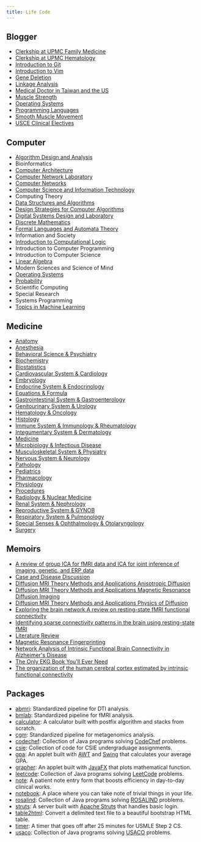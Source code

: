 ```yaml
---
title: Life Code
---
```


## Blogger

- [Clerkship at UPMC Family Medicine](Blogger/Clerkship%20at%20UPMC%20Family%20Medicine.pdf)
- [Clerkship at UPMC Hematology](Blogger/Clerkship%20at%20UPMC%20Hematology.pdf)
- [Introduction to Git](Blogger/Introduction%20to%20Git.html)
- [Introduction to Vim](Blogger/Introduction%20to%20Vim.html)
- [Gene Deletion](Blogger/Gene%20Deletion.html)
- [Linkage Analysis](Blogger/Linkage%20Analysis.html)
- [Medical Doctor in Taiwan and the US](Blogger/Medical%20Doctor%20in%20Taiwan%20and%20the%20US.html)
- [Muscle Strength](Blogger/Muscle%20Strength.html)
- [Operating Systems](Blogger/Operating%20Systems.html)
- [Programming Languages](Blogger/Programming%20Languages.html)
- [Smooth Muscle Movement](Blogger/Smooth%20Muscle%20Movement.html)
- [USCE Clinical Electives](Blogger/USCE%20Clinical%20Electives.html)

## Computer

- [Algorithm Design and Analysis](Computer/Algorithm%20Design%20and%20Analysis.html)
- Bioinformatics
- [Computer Architecture](Computer/Computer%20Architecture.html)
- [Computer Network Laboratory](Computer/Computer%20Network%20Laboratory.html)
- [Computer Networks](Computer/Computer%20Networks.html)
- [Computer Science and Information Technology](Computer/Computer%20Science%20and%20Information%20Technology.html)
- Computing Theory
- [Data Structures and Algorithms](Computer/Data%20Structures%20and%20Algorithms.html)
- [Design Strategies for Computer Algorithms](Computer/Design%20Strategies%20for%20Computer%20Algorithms.html)
- [Digital Systems Design and Laboratory](Computer/Digital%20Systems%20Design%20and%20Laboratory.html)
- [Discrete Mathematics](Computer/Discrete%20Mathematics.html)
- [Formal Languages and Automata Theory](Computer/Formal%20Languages%20and%20Automata%20Theory.html)
- Information and Society
- [Introduction to Computational Logic](Computer/Introduction%20to%20Computational%20Logic.html)
- Introduction to Computer Programming
- Introduction to Computer Science
- [Linear Algebra](Computer/Linear%20Algebra.html)
- Modern Sciences and Science of Mind
- [Operating Systems](Computer/Operating%20Systems.html)
- [Probability](Computer/Probability.html)
- Scientific Computing
- Special Research
- Systems Programming
- [Topics in Machine Learning](Computer/Topics%20in%20Machine%20Learning.html)

## Medicine

- [Anatomy](Medicine/Anatomy.html)
- [Anesthesia](Medicine/Anesthesia.html)
- [Behavioral Science & Psychiatry](Medicine/Behavioral%20Science%20&%20Psychiatry.html)
- [Biochemistry](Medicine/Biochemistry.html)
- [Biostatistics](Medicine/Biostatistics.html)
- [Cardiovascular System & Cardiology](Medicine/Cardiovascular%20System%20&%20Cardiology.html)
- [Embryology](Medicine/Embryology.html)
- [Endocrine System & Endocrinology](Medicine/Endocrine%20System%20&%20Endocrinology.html)
- [Equations & Formula](Medicine/Equations%20&%20Formula.html)
- [Gastrointestinal System & Gastroenterology](Medicine/Gastrointestinal%20System%20&%20Gastroenterology.html)
- [Genitourinary System & Urology](Medicine/Genitourinary%20System%20&%20Urology.html)
- [Hematology & Oncology](Medicine/Hematology%20&%20Oncology.html)
- [Histology](Medicine/Histology.html)
- [Immune System & Immunology & Rheumatology](Medicine/Immune%20System%20&%20Immunology%20&%20Rheumatology.html)
- [Integumentary System & Dermatology](Medicine/Integumentary%20System%20&%20Dermatology.html)
- [Medicine](Medicine/Medicine.html)
- [Microbiology & Infectious Disease](Medicine/Microbiology%20&%20Infectious%20Disease.html)
- [Musculoskeletal System & Physiatry](Medicine/Musculoskeletal%20System%20&%20Physiatry.html)
- [Nervous System & Neurology](Medicine/Nervous%20System%20&%20Neurology.html)
- [Pathology](Medicine/Pathology.html)
- [Pediatrics](Medicine/Pediatrics.html)
- [Pharmacology](Medicine/Pharmacology.html)
- [Physiology](Medicine/Physiology.html)
- [Procedures](Medicine/Procedures.html)
- [Radiology & Nuclear Medicine](Medicine/Radiology%20&%20Nuclear%20Medicine.html)
- [Renal System & Nephrology](Medicine/Renal%20System%20&%20Nephrology.html)
- [Reproductive System & GYNOB](Medicine/Reproductive%20System%20&%20GYNOB.html)
- [Respiratory System & Pulmonology](Medicine/Respiratory%20System%20&%20Pulmonology.html)
- [Special Senses & Ophthalmology & Otolaryngology](Medicine/Special%20Senses%20&%20Ophthalmology%20&%20Otolaryngology.html)
- [Surgery](Medicine/Surgery.html)

## Memoirs

- [A review of group ICA for fMRI data and ICA for joint inference of imaging, genetic, and ERP data](Memoirs/A%20review%20of%20group%20ICA%20for%20fMRI%20data%20and%20ICA%20for%20joint%20inference%20of%20imaging,%20genetic,%20and%20ERP%20data.pdf)
- [Case and Disease Discussion](Memoirs/Case%20and%20Disease%20Discussion.html)
- [Diffusion MRI Theory Methods and Applications Anisotropic Diffusion](Memoirs/Diffusion%20MRI%20Theory%20Methods%20and%20Applications%20Anisotropic%20Diffusion.pdf)
- [Diffusion MRI Theory Methods and Applications Magnetic Resonance Diffusion Imaging](Memoirs/Diffusion%20MRI%20Theory%20Methods%20and%20Applications%20Magnetic%20Resonance%20Diffusion%20Imaging.pdf)
- [Diffusion MRI Theory Methods and Applications Physics of Diffusion](Memoirs/Diffusion%20MRI%20Theory%20Methods%20and%20Applications%20Physics%20of%20Diffusion.pdf)
- [Exploring the brain network A review on resting-state fMRI functional connectivity](Memoirs/Exploring%20the%20brain%20network%20A%20review%20on%20resting-state%20fMRI%20functional%20connectivity.pdf)
- [Identifying sparse connectivity patterns in the brain using resting-state fMRI](Memoirs/Identifying%20sparse%20connectivity%20patterns%20in%20the%20brain%20using%20resting-state%20fMRI.pdf)
- [Literature Review](Memoirs/Literature%20Review.html)
- [Magnetic Resonance Fingerprinting](Memoirs/Magnetic%20Resonance%20Fingerprinting.pdf)
- [Network Analysis of Intrinsic Functional Brain Connectivity in Alzheimer's Disease](Memoirs/Network%20Analysis%20of%20Intrinsic%20Functional%20Brain%20Connectivity%20in%20Alzheimer's%20Disease.pdf)
- [The Only EKG Book You'll Ever Need](Memoirs/The%20Only%20EKG%20Book%20You'll%20Ever%20Need.pdf)
- [The organization of the human cerebral cortex estimated by intrinsic functional connectivity](Memoirs/The%20organization%20of%20the%20human%20cerebral%20cortex%20estimated%20by%20intrinsic%20functional%20connectivity.pdf)

## Packages

- [abmri](Packages/abmri): Standardized pipeline for DTI analysis.
- [bmlab](Packages/bmlab): Standardized pipeline for fMRI analysis.
- [calculator](Packages/calculator): A calculator built with postfix algorithm and stacks from scratch.
- [cgm](https://github.com/b00401062/b00401062.github.io/tree/master/Packages/cgm): Standardized pipeline for metagenomics analysis.
- [codechef](https://github.com/b00401062/b00401062.github.io/tree/master/Packages/codechef): Collection of Java programs solving [CodeChef](https://www.codechef.com) problems.
- [csie](https://github.com/b00401062/b00401062.github.io/tree/master/Packages/csie): Collection of code for CSIE undergraduage assignments.
- [gpa](https://github.com/b00401062/b00401062.github.io/tree/master/Packages/gpa): An applet built with [AWT](https://en.wikipedia.org/wiki/Abstract_Window_Toolkit) and [Swing](https://en.wikipedia.org/wiki/Swing_(Java)) that calculates your average GPA.
- [grapher](https://github.com/b00401062/b00401062.github.io/tree/master/Packages/grapher): An applet built with [JavaFX](https://en.wikipedia.org/wiki/JavaFX) that plots mathematical function.
- [leetcode](https://github.com/b00401062/b00401062.github.io/tree/master/Packages/leetcode): Collection of Java programs solving [LeetCode](https://leetcode.com/problemset/all/) problems.
- [note](Packages/note): A patient note entry form that boosts efficiency in day-to-day clinical works.
- [notebook](Packages/notebook): A place where you can take note of trivial things in your life.
- [rosalind](https://github.com/b00401062/b00401062.github.io/tree/master/Packages/rosalind): Collection of Java programs solving [ROSALIND](http://rosalind.info/problems/locations/) problems.
- [struts](https://github.com/b00401062/b00401062.github.io/tree/master/Packages/struts): A server built with [Apache Struts](https://struts.apache.org) that handles basic login.
- [table2html](Packages/table2html): Convert a delimited text file to a beautiful bootstrap HTML table.
- [timer](Packages/timer): A timer that goes off after 25 minutes for USMLE Step 2 CS.
- [usaco](https://github.com/b00401062/b00401062.github.io/tree/master/Packages/usaco): Collection of Java programs solving [USACO](http://train.usaco.org/usacogate) problems.
